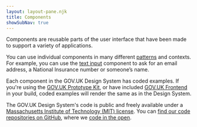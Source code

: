 ```yaml
---
layout: layout-pane.njk
title: Components
showSubNav: true
---
```


Components are reusable parts of the user interface that have been made to support a variety of applications.

You can use individual components in many different [patterns](/patterns/) and contexts. For example, you can use the [text input](/components/text-input/) component to ask for an email address, a National Insurance number or someone’s name.

Each component in the GOV.UK Design System has coded examples. If you're using the [GOV.UK Prototype Kit](https://prototype-kit.service.gov.uk), or have included [GOV.UK Frontend](https://frontend.design-system.service.gov.uk/) in your build, coded examples will render the same as in the Design System.

The GOV.UK Design System's code is public and freely available under a [Massachusetts Institute of Technology (MIT) license](https://github.com/alphagov/govuk-frontend/blob/main/LICENSE.txt). You can [find our code repositories on GitHub](https://github.com/topics/govuk-design-system-team), where we [code in the open](https://gds.blog.gov.uk/2012/10/12/coding-in-the-open/).
